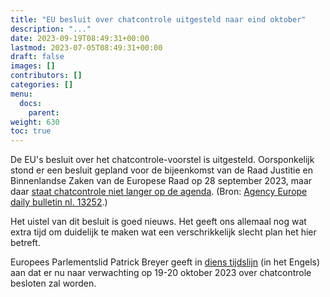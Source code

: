 ```yaml
---
title: "EU besluit over chatcontrole uitgesteld naar eind oktober"
description: "..."
date: 2023-09-19T08:49:31+00:00
lastmod: 2023-07-05T08:49:31+00:00
draft: false
images: []
contributors: []
categories: []
menu:
  docs:
    parent: 
weight: 630
toc: true
---
```


De EU's besluit over het chatcontrole-voorstel is uitgesteld. Oorsponkelijk stond er een besluit gepland voor de bijeenkomst van de Raad Justitie en Binnenlandse Zaken van de Europese Raad op 28 september 2023, maar daar [staat chatcontrole niet langer op de agenda](https://www.consilium.europa.eu/nl/meetings/jha/2023/09/28/). (Bron: [Agency Europe daily bulletin nl. 13252]( https://agenceurope.eu/en/bulletin/article/13252/29).)

Het uistel van dit besluit is goed nieuws. Het geeft ons allemaal nog wat extra tijd om duidelijk te maken wat een verschrikkelijk slecht plan het hier betreft.

Europees Parlementslid Patrick Breyer geeft in [diens tijdslijn](https://www.patrick-breyer.de/en/posts/chat-control/#timeline) (in het Engels) aan dat er nu naar verwachting op 19-20 oktober 2023 over chatcontrole besloten zal worden.
